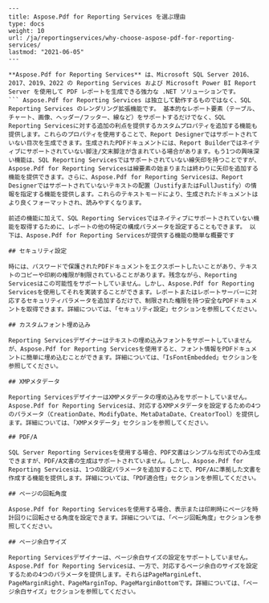```
---
title: Aspose.Pdf for Reporting Services を選ぶ理由
type: docs
weight: 10
url: /ja/reportingservices/why-choose-aspose-pdf-for-reporting-services/
lastmod: "2021-06-05"
---

**Aspose.Pdf for Reporting Services** は、Microsoft SQL Server 2016、2017、2019、2022 の Reporting Services および Microsoft Power BI Report Server を使用して PDF レポートを生成できる強力な .NET ソリューションです。
``` Aspose.Pdf for Reporting Services は独立して動作するものではなく、SQL Reporting Services のレンダリング拡張機能です。 基本的なレポート要素（テーブル、チャート、画像、ヘッダー/フッター、線など）をサポートするだけでなく、SQL Reporting Servicesに対する追加の利点を提供するカスタムプロパティを追加する機能も提供します。これらのプロパティを使用することで、Report Designerではサポートされていない目次を生成できます。生成されたPDFドキュメントには、Report Builderではネイティブにサポートされていない脚注/文末脚注が含まれている場合があります。もう1つの興味深い機能は、SQL Reporting Servicesではサポートされていない線矢印を持つことですが、Aspose.Pdf for Reporting Servicesは線要素の始まりまたは終わりに矢印を追加する機能を提供できます。さらに、Aspose.Pdf for Reporting Servicesは、Report Designerではサポートされていないテキストの配置（JustifyまたはFullJustify）の情報を指定する機能を提供します。これらのテキストモードにより、生成されたドキュメントはより良くフォーマットされ、読みやすくなります。

前述の機能に加えて、SQL Reporting Servicesではネイティブにサポートされていない機能を取得するために、レポートの他の特定の構成パラメータを設定することもできます。 以下は、Aspose.Pdf for Reporting Servicesが提供する機能の簡単な概要です

## セキュリティ設定

時には、パスワードで保護されたPDFドキュメントをエクスポートしたいことがあり、テキストのコピーや印刷の権限が制限されていることがあります。残念ながら、Reporting Servicesはこの可能性をサポートしていません。しかし、Aspose.Pdf for Reporting Servicesを使用してそれを実装することができます。レポートまたはレポートサーバーに対応するセキュリティパラメータを追加するだけで、制限された権限を持つ安全なPDFドキュメントを取得できます。詳細については、「セキュリティ設定」セクションを参照してください。

## カスタムフォント埋め込み

Reporting Servicesデザイナーはテキストの埋め込みフォントをサポートしていませんが、Aspose.Pdf for Reporting Servicesを使用すると、フォント情報をPDFドキュメントに簡単に埋め込むことができます。詳細については、「IsFontEmbedded」セクションを参照してください。

## XMPメタデータ

Reporting ServicesデザイナーはXMPメタデータの埋め込みをサポートしていません。 Aspose.Pdf for Reporting Servicesは、対応するXMPメタデータを設定するための4つのパラメータ（CreationDate、ModifyDate、MetaDataDate、CreatorTool）を提供します。詳細については、「XMPメタデータ」セクションを参照してください。

## PDF/A

SQL Server Reporting Servicesを使用する場合、PDF文書はシンプルな形式でのみ生成できますが、PDF/A文書の生成はサポートされていません。しかし、Aspose.Pdf for Reporting Servicesは、1つの設定パラメータを追加することで、PDF/Aに準拠した文書を作成する機能を提供します。詳細については、「PDF適合性」セクションを参照してください。

## ページの回転角度

Aspose.Pdf for Reporting Servicesを使用する場合、表示または印刷時にページを時計回りに回転させる角度を設定できます。詳細については、「ページ回転角度」セクションを参照してください。

## ページ余白サイズ

Reporting Servicesデザイナーは、ページ余白サイズの設定をサポートしていません。 Aspose.Pdf for Reporting Servicesは、一方で、対応するページ余白のサイズを設定するための4つのパラメータを提供します。それらはPageMarginLeft、PageMarginRight、PageMarginTop、PageMarginBottomです。詳細については、「ページ余白サイズ」セクションを参照してください。